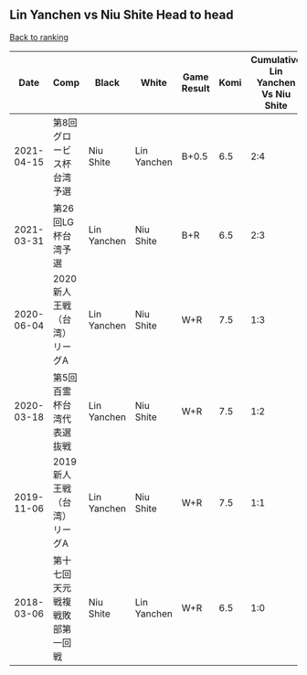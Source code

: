 ## Lin Yanchen vs Niu Shite Head to head

[Back to ranking](../../index.md)




| **Date** | **Comp** | **Black** | **White** | **Game Result** | **Komi** | **Cumulative Lin Yanchen Vs Niu Shite** | **Lin Yanchen Streak** | **Niu Shite Streak** | 
| --- | --- | --- | --- | --- | --- | --- | --- | --- |
| 2021-04-15 | 第8回グロービス杯台湾予選 | Niu Shite | Lin Yanchen | B+0.5 | 6.5 | 2:4 | 0 | 1 | 
| 2021-03-31 | 第26回LG杯台湾予選 | Lin Yanchen | Niu Shite | B+R | 6.5 | 2:3 | 1 | 0 | 
| 2020-06-04 | 2020新人王戦（台湾）リーグA | Lin Yanchen | Niu Shite | W+R | 7.5 | 1:3 | 0 | 3 | 
| 2020-03-18 | 第5回百霊杯台湾代表選抜戦 | Lin Yanchen | Niu Shite | W+R | 7.5 | 1:2 | 0 | 2 | 
| 2019-11-06 | 2019新人王戦（台湾）リーグA | Lin Yanchen | Niu Shite | W+R | 7.5 | 1:1 | 0 | 1 | 
| 2018-03-06 | 第十七回天元戦複戦敗部第一回戦 | Niu Shite | Lin Yanchen | W+R | 6.5 | 1:0 | 1 | 0 |




